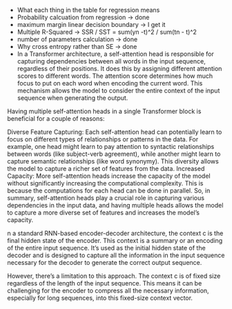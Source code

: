 - What each thing in the table for regression means
- Probability calcuation from regression -> done
- maximum margin linear decision boundary -> I get it
- Multiple R-Squared -> SSR / SST = sum(yn -t)^2 / sum(tn - t)^2
- number of parameters calculation -> done
- Why cross entropy rather than SE -> done
- In a Transformer architecture, a self-attention head is responsible for capturing dependencies between all words in the input sequence, regardless of their positions. It does this by assigning different attention scores to different words. The attention score determines how much focus to put on each word when encoding the current word. This mechanism allows the model to consider the entire context of the input sequence when generating the output.

Having multiple self-attention heads in a single Transformer block is beneficial for a couple of reasons:

Diverse Feature Capturing: Each self-attention head can potentially learn to focus on different types of relationships or patterns in the data. For example, one head might learn to pay attention to syntactic relationships between words (like subject-verb agreement), while another might learn to capture semantic relationships (like word synonymy). This diversity allows the model to capture a richer set of features from the data.
Increased Capacity: More self-attention heads increase the capacity of the model without significantly increasing the computational complexity. This is because the computations for each head can be done in parallel.
So, in summary, self-attention heads play a crucial role in capturing various dependencies in the input data, and having multiple heads allows the model to capture a more diverse set of features and increases the model’s capacity.

n a standard RNN-based encoder-decoder architecture, the context c is the final hidden state of the encoder. This context is a summary or an encoding of the entire input sequence. It’s used as the initial hidden state of the decoder and is designed to capture all the information in the input sequence necessary for the decoder to generate the correct output sequence.

However, there’s a limitation to this approach. The context c is of fixed size regardless of the length of the input sequence. This means it can be challenging for the encoder to compress all the necessary information, especially for long sequences, into this fixed-size context vector.